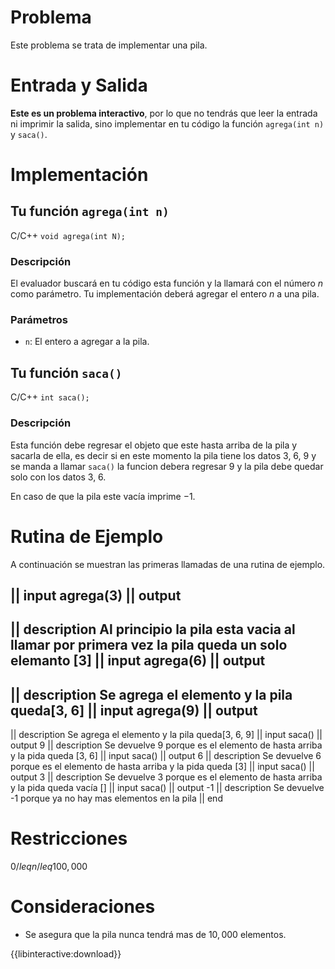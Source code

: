 # Problema

Este problema se trata de implementar una pila.

# Entrada y Salida

**Este es un problema interactivo**, por lo que no tendrás que leer la entrada ni imprimir la salida, sino implementar en tu código la función `agrega(int n)` y `saca()`.

# Implementación

## Tu función `agrega(int n)`

C/C++ `void agrega(int N);`

### Descripción

El evaluador buscará en tu código esta función y la llamará con el número $n$ como parámetro. Tu implementación deberá agregar el entero $n$ a una pila.

### Parámetros

* `n`: El entero a agregar a la pila.

## Tu función `saca()`

C/C++ `int saca();`

### Descripción

Esta función debe regresar el objeto que este hasta arriba de la pila y sacarla de ella, es decir si en este momento la pila tiene los datos 3, 6, 9 y se manda a llamar `saca()` la funcion debera regresar 9 y la pila debe quedar solo con los datos 3, 6.

En caso de que la pila este vacía imprime $-1$.

# Rutina de Ejemplo

A continuación se muestran las primeras llamadas de una rutina de ejemplo.

|| input
agrega(3)
|| output
-
|| description
Al principio la pila esta vacia al llamar por primera vez la pila queda un solo elemanto [3]
|| input
agrega(6)
|| output
-
|| description
Se agrega el elemento y la pila queda[3, 6]
|| input
agrega(9)
|| output
-
|| description
Se agrega el elemento y la pila queda[3, 6, 9]
|| input
saca()
|| output
9
|| description
Se devuelve 9 porque es el elemento de hasta arriba y la pida queda [3, 6]
|| input
saca()
|| output
6
|| description
Se devuelve 6 porque es el elemento de hasta arriba y la pida queda [3]
|| input
saca()
|| output
3
|| description
Se devuelve 3 porque es el elemento de hasta arriba y la pida queda vacía []
|| input
saca()
|| output
-1
|| description
Se devuelve -1 porque ya no hay mas elementos en la pila
|| end

# Restricciones

$0 /leq n /leq 100,000$

# Consideraciones

* Se asegura que la pila nunca tendrá mas de $10,000$ elementos.

{{libinteractive:download}}
